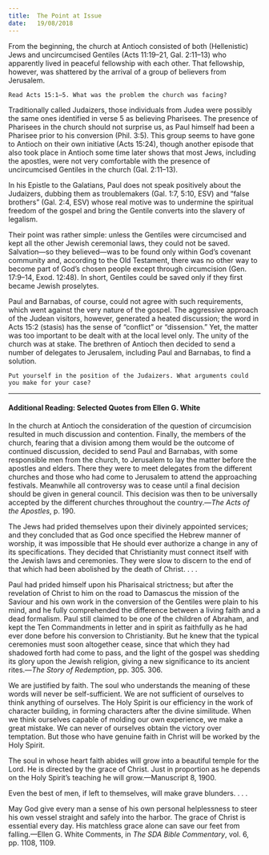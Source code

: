 ```yaml
---
title:  The Point at Issue
date:   19/08/2018
---
```


From the beginning, the church at Antioch consisted of both (Hellenistic) Jews and uncircumcised Gentiles (Acts 11:19–21, Gal. 2:11–13) who apparently lived in peaceful fellowship with each other. That fellowship, however, was shattered by the arrival of a group of believers from Jerusalem.

`Read Acts 15:1–5. What was the problem the church was facing?`

Traditionally called Judaizers, those individuals from Judea were possibly the same ones identified in verse 5 as believing Pharisees. The presence of Pharisees in the church should not surprise us, as Paul himself had been a Pharisee prior to his conversion (Phil. 3:5). This group seems to have gone to Antioch on their own initiative (Acts 15:24), though another episode that also took place in Antioch some time later shows that most Jews, including the apostles, were not very comfortable with the presence of uncircumcised Gentiles in the church (Gal. 2:11–13).

In his Epistle to the Galatians, Paul does not speak positively about the Judaizers, dubbing them as troublemakers (Gal. 1:7, 5:10, ESV) and “false brothers” (Gal. 2:4, ESV) whose real motive was to undermine the spiritual freedom of the gospel and bring the Gentile converts into the slavery of legalism.

Their point was rather simple: unless the Gentiles were circumcised and kept all the other Jewish ceremonial laws, they could not be saved. Salvation—so they believed—was to be found only within God’s covenant community and, according to the Old Testament, there was no other way to become part of God’s chosen people except through circumcision (Gen. 17:9–14, Exod. 12:48). In short, Gentiles could be saved only if they first became Jewish proselytes.

Paul and Barnabas, of course, could not agree with such requirements, which went against the very nature of the gospel. The aggressive approach of the Judean visitors, however, generated a heated discussion; the word in Acts 15:2 (stasis) has the sense of “conflict” or “dissension.” Yet, the matter was too important to be dealt with at the local level only. The unity of the church was at stake. The brethren of Antioch then decided to send a number of delegates to Jerusalem, including Paul and Barnabas, to find a solution.

`Put yourself in the position of the Judaizers. What arguments could you make for your case?`

---

#### Additional Reading: Selected Quotes from Ellen G. White

In the church at Antioch the consideration of the question of circumcision resulted in much discussion and contention. Finally, the members of the church, fearing that a division among them would be the outcome of continued discussion, decided to send Paul and Barnabas, with some responsible men from the church, to Jerusalem to lay the matter before the apostles and elders. There they were to meet delegates from the different churches and those who had come to Jerusalem to attend the approaching festivals. Meanwhile all controversy was to cease until a final decision should be given in general council. This decision was then to be universally accepted by the different churches throughout the country.—_The Acts of the Apostles_, p. 190. 

The Jews had prided themselves upon their divinely appointed services; and they concluded that as God once specified the Hebrew manner of worship, it was impossible that He should ever authorize a change in any of its specifications. They decided that Christianity must connect itself with the Jewish laws and ceremonies. They were slow to discern to the end of that which had been abolished by the death of Christ. . . . 

Paul had prided himself upon his Pharisaical strictness; but after the revelation of Christ to him on the road to Damascus the mission of the Saviour and his own work in the conversion of the Gentiles were plain to his mind, and he fully comprehended the difference between a living faith and a dead formalism. Paul still claimed to be one of the children of Abraham, and kept the Ten Commandments in letter and in spirit as faithfully as he had ever done before his conversion to Christianity. But he knew that the typical ceremonies must soon altogether cease, since that which they had shadowed forth had come to pass, and the light of the gospel was shedding its glory upon the Jewish religion, giving a new significance to its ancient rites.—_The Story of Redemption_, pp. 305. 306. 

We are justified by faith. The soul who understands the meaning of these words will never be self-sufficient. We are not sufficient of ourselves to think anything of ourselves. The Holy Spirit is our efficiency in the work of character building, in forming characters after the divine similitude. When we think ourselves capable of molding our own experience, we make a great mistake. We can never of ourselves obtain the victory over temptation. But those who have genuine faith in Christ will be worked by the Holy Spirit. 

The soul in whose heart faith abides will grow into a beautiful temple for the Lord. He is directed by the grace of Christ. Just in proportion as he depends on the Holy Spirit’s teaching he will grow.—Manuscript 8, 1900.

Even the best of men, if left to themselves, will make grave blunders. . . . 

May God give every man a sense of his own personal helplessness to steer his own vessel straight and safely into the harbor. The grace of Christ is essential every day. His matchless grace alone can save our feet from falling.—Ellen G. White Comments, in _The SDA Bible Commentary_, vol. 6, pp. 1108, 1109. 